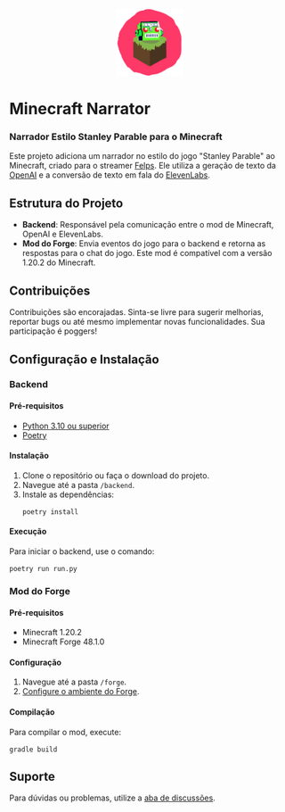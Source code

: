 <p align="center">
<img alt="Minecraft Narrator Logo" src="logo.png" width="120" height="120"/>
</p>

# Minecraft Narrator

### Narrador Estilo Stanley Parable para o Minecraft

Este projeto adiciona um narrador no estilo do jogo "Stanley Parable" ao Minecraft, criado para o
streamer [Felps](https://www.twitch.tv/felps). Ele utiliza a geração de texto
da [OpenAI](https://openai.com/product#made-for-developers) e a conversão de texto em fala
do [ElevenLabs](https://elevenlabs.io/).

## Estrutura do Projeto

- **Backend**: Responsável pela comunicação entre o mod de Minecraft, OpenAI e ElevenLabs.
- **Mod do Forge**: Envia eventos do jogo para o backend e retorna as respostas para o chat do jogo. Este mod é
  compatível com a versão 1.20.2 do Minecraft.

## Contribuições

Contribuições são encorajadas. Sinta-se livre para sugerir melhorias, reportar bugs ou até mesmo implementar novas
funcionalidades. Sua participação é poggers!

## Configuração e Instalação

### Backend

#### Pré-requisitos

- [Python 3.10 ou superior](https://www.python.org/downloads/)
- [Poetry](https://python-poetry.org/)

#### Instalação

1. Clone o repositório ou faça o download do projeto.
2. Navegue até a pasta `/backend`.
3. Instale as dependências:
   ```
   poetry install
   ```

#### Execução

Para iniciar o backend, use o comando:

```
poetry run run.py
```

### Mod do Forge

#### Pré-requisitos

- Minecraft 1.20.2
- Minecraft Forge 48.1.0

#### Configuração

1. Navegue até a pasta `/forge`.
2. [Configure o ambiente do Forge](https://docs.minecraftforge.net/en/1.20.x/gettingstarted/).

#### Compilação

Para compilar o mod, execute:

```
gradle build
```

## Suporte

Para dúvidas ou problemas, utilize a [aba de discussões](https://github.com/parmenashp/minecraft-narrator/discussions).
